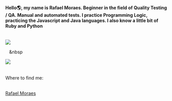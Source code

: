 **Hello🌎, my name is Rafael Moraes. Beginner in the field of Quality Testing / QA. Manual and automated tests.
I practice Programming Logic, practicing the Javascript and Java languages. I also know a little bit of Ruby and Python**
<br>
<br>
<br>
<img src="https://github-readme-stats-eight-theta.vercel.app/api/top-langs/?username=rafamoraesp&layout=compact&langs_count=8&theme=tokyonight&include_all_commits=true&count_private=true"/> <p>&nbsp;&nbsp;&nbsp;&nbsp</p> <img src="https://github-readme-stats.vercel.app/api?username=rafamoraesp&show_icons=true&theme=tokyonight"/>
<br>
<br>
<br>
Where to find me:  
<br>
<div class="badge-base LI-profile-badge" data-locale="pt_BR" data-size="medium" data-theme="dark" data-type="VERTICAL" data-vanity="rafamoraesp" data-version="v1"><a class="badge-base__link LI-simple-link" href="https://br.linkedin.com/in/rafaelmoraesp?trk=profile-badge">Rafael Moraes</a></div>
              
